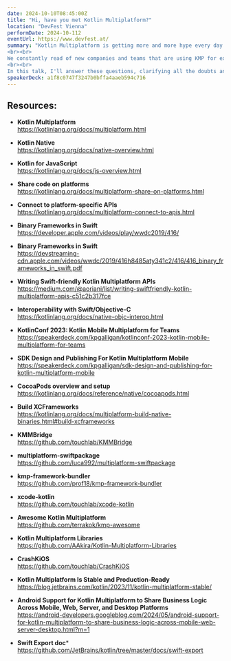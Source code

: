 ```yaml
---
date: 2024-10-10T08:45:00Z
title: "Hi, have you met Kotlin Multiplatform?"
location: "DevFest Vienna"
performDate: 2024-10-112
eventUrl: https://www.devfest.at/
summary: "Kotlin Multiplatform is getting more and more hype every day. It started as an experimental technology, then alpha, beta, and now it's finally stable.
<br><br>
We constantly read of new companies and teams that are using KMP for experiments and production projects alike. And we're left wondering: why pick KMP over any other cross-platform solution? How to approach it? And, most importantly, is it possible to start using it in existing projects?
<br><br>
In this talk, I'll answer these questions, clarifying all the doubts and making you ready to use and love Kotlin Multiplatform."
speakerDeck: a1f8c0747f3247b0bffa4aaeb594c716
---
```



## Resources: 

- **Kotlin Multiplatform**\
    https://kotlinlang.org/docs/multiplatform.html

- **Kotlin Native**\
    https://kotlinlang.org/docs/native-overview.html

- **Kotlin for JavaScript**\
    https://kotlinlang.org/docs/js-overview.html

- **Share code on platforms**\
    https://kotlinlang.org/docs/multiplatform-share-on-platforms.html

- **Connect to platform-specific APIs**\
    https://kotlinlang.org/docs/multiplatform-connect-to-apis.html

- **Binary Frameworks in Swift**\
    https://developer.apple.com/videos/play/wwdc2019/416/

- **Binary Frameworks in Swift**\
    https://devstreaming-cdn.apple.com/videos/wwdc/2019/416h8485aty341c2/416/416_binary_frameworks_in_swift.pdf

- **Writing Swift-friendly Kotlin Multiplatform APIs**\
    https://medium.com/@aoriani/list/writing-swiftfriendly-kotlin-multiplatform-apis-c51c2b317fce

- **Interoperability with Swift/Objective-C**\
    https://kotlinlang.org/docs/native-objc-interop.html

- **KotlinConf 2023: Kotlin Mobile Multiplatform for Teams**\
    https://speakerdeck.com/kpgalligan/kotlinconf-2023-kotlin-mobile-multiplatform-for-teams

- **SDK Design and Publishing For Kotlin Multiplatform Mobile**\
    https://speakerdeck.com/kpgalligan/sdk-design-and-publishing-for-kotlin-multiplatform-mobile

- **CocoaPods overview and setup**\
   https://kotlinlang.org/docs/reference/native/cocoapods.html

- **Build XCFrameworks**\
    https://kotlinlang.org/docs/multiplatform-build-native-binaries.html#build-xcframeworks

- **KMMBridge**\
    https://github.com/touchlab/KMMBridge

- **multiplatform-swiftpackage**\
    https://github.com/luca992/multiplatform-swiftpackage  

- **kmp-framework-bundler**\
    https://github.com/prof18/kmp-framework-bundler

- **xcode-kotlin**\
    https://github.com/touchlab/xcode-kotlin

- **Awesome Kotlin Multiplatform**\
    https://github.com/terrakok/kmp-awesome

- **Kotlin Multiplatform Libraries**\
    https://github.com/AAkira/Kotlin-Multiplatform-Libraries

- **CrashKiOS**\
    https://github.com/touchlab/CrashKiOS

- **Kotlin Multiplatform Is Stable and Production-Ready**\
    https://blog.jetbrains.com/kotlin/2023/11/kotlin-multiplatform-stable/

- **Android Support for Kotlin Multiplatform to Share Business Logic Across Mobile, Web, Server, and Desktop Platforms**\
    https://android-developers.googleblog.com/2024/05/android-support-for-kotlin-multiplatform-to-share-business-logic-across-mobile-web-server-desktop.html?m=1

- **Swift Export doc***\
    https://github.com/JetBrains/kotlin/tree/master/docs/swift-export
